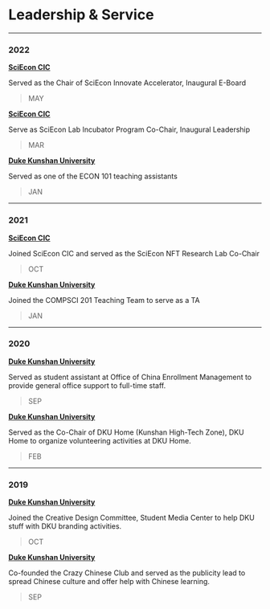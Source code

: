 # Leadership & Service

<!-- [![YUFAN](./img/logos/en-Leadership.png){: style="width:200px"}](./LeadershipService.md) -->

---

### **2022**

[**SciEcon CIC**](./Leadership/SciEconCIC.md)

Served as the Chair of SciEcon Innovate Accelerator, Inaugural E-Board

> MAY

[**SciEcon CIC**](./Leadership/SciEconCIC.md)

Serve as SciEcon Lab Incubator Program Co-Chair, Inaugural Leadership

> MAR

[**Duke Kunshan University**](./Leadership/DukeKunshan.md)

Served as one of the ECON 101 teaching assistants

> JAN

---

### **2021**

[**SciEcon CIC**](./Leadership/SciEconCIC.md)

Joined SciEcon CIC and served as the SciEcon NFT Research Lab Co-Chair

> OCT

[**Duke Kunshan University**](./Leadership/DukeKunshan.md)

Joined the COMPSCI 201 Teaching Team to serve as a TA

> JAN

---
### **2020**

[**Duke Kunshan University**](./Leadership/DukeKunshan.md)

Served as student assistant at Office of China Enrollment Management to provide general office support to full-time staff.

> SEP

[**Duke Kunshan University**](./Leadership/DukeKunshan.md)

Served as the Co-Chair of DKU Home (Kunshan High-Tech Zone), DKU Home to organize volunteering activities at DKU Home.

> FEB

---

### **2019**

[**Duke Kunshan University**](./Leadership/DukeKunshan.md)

Joined the Creative Design Committee, Student Media Center to help DKU stuff with DKU branding activities.

> OCT

[**Duke Kunshan University**](./Leadership/DukeKunshan.md)

Co-founded the Crazy Chinese Club and served as the publicity lead to spread Chinese culture and offer help with Chinese learning.

<!-- Co-Founder & Publicity Lead, Crazy Chinese Club, [**Duke Kunshan University**](./Leadership/DukeKunshan.md) -->

> SEP


<!-- ### [**SciEcon CIC**](./Leadership/SciEconCIC.md)

##### Oct 2021 - Present

> Chair of SciEcon Innovate Accelerator, SciEcon Inaugural E-Board

- Deployed SciEcon NFT Research Lab websites on Inter Planetary File System (IPFS)
- Orchestrated SciEcon NFT research lab activities, including weekly meetings and the SciEcon NFT Symposium program

---

### **COMPSCI 201 Teaching Team, DKU**

##### Jan 2021 - Mar 2021

> Teaching Assistant

- Lectured 120 min-lab sessions and hold office hours to answer 30+ students’ questions
- Developed 10+ Java programming exercises covering topics including OOP and data structures

---

### **Office of China Enrollment Management, DKU**

##### Sep 2020 - Jun 2021

> Student Assistant

- Utilized Python and Excel to document, clean and analyze graduate data from ~80 high schools in China
- Arranged campus tours and enrollment information sessions

---

### **DKU Home, DKU**

##### Feb 2020 - Oct 2020

> Co-Chair of DKU Home (Kunshan High-Tech Zone)

- Hired weekly volunteers for volunteering activities at DKU Home (High-Tech Zone)
- Designed and orchestrated weekly volunteering activities with another co-chair

---

### **Crazy Chinese Club, DKU**

##### Sep 2019 - Sep 2020

> Co-Founder & Publicity Lead

- Co-founded and operated the Crazy Chinese club with 300+ students joining that helps international students from 20+ countries learn Mandarin and experience Chinese culture 
- Managed publicity of Crazy Chinese to promote club activities by designing related materials (e.g. posters)

---

### **Student Media Center, DKU**

##### Oct 2019 – Jan 2020

> Member of the Creative Design Committee

- Participated in the co-branding between Duke Kunshan University and Suzhou Museum
- Assisted to edit the 2020 Duke Kunshan University orientation welcome videos -->
